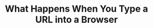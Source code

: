 ---
type: "books"
layout: "book_toc"
title: "What Happens When You Type a URL into a Browser"
thumbnail: "thumbnail.webp"
draft: true
booktoc:
  - title: "Keystroke & Input Hardware"
    type: "chapter"
    children:
      - title: "Biomechanics & Ergonomics"
        type: "section"
        children:
          - title: "Finger anatomy: mechanoreceptors, proprioception"
            type: "subsection"
          - title: "Reaction-time statistics: median vs. 95th‑percentile"
            type: "subsection"
          - title: "Ergonomic layouts: QWERTY, Dvorak, Colemak, ortholinear, split"
            type: "subsection"
          - title: "RSI, tendonitis, preventive exercises"
            type: "subsection"
      - title: "Switch Mechanics"
        type: "section"
        children:
          - title: "Membrane dome vs. scissor vs. mechanical (Cherry MX, Topre) vs. optical"
            type: "subsection"
          - title: "Force–travel curves, hysteresis, audible vs. tactile feedback"
            type: "subsection"
          - title: "Debounce: RC‑filter in hardware vs. firmware time thresholds"
            type: "subsection"
          - title: "n‑key rollover, ghosting, per‑switch diodes"
            type: "subsection"
      - title: "Keyboard Microcontroller"
        type: "section"
        children:
          - title: "Core architectures: ARM Cortex‑M, AVR, PIC — pipeline stages, hazards"
            type: "subsection"
          - title: "Microcode assists, Spectre/Meltdown mitigations (Retpoline, IBRS)"
            type: "subsection"
          - title: "On‑chip memory map: Flash, SRAM, peripheral registers"
            type: "subsection"
          - title: "NVIC/vector table, ISR latency, interrupt priorities"
            type: "subsection"
          - title: "Power & thermal states: C‑states, P‑states, DVFS"
            type: "subsection"
      - title: "Firmware & Boot"
        type: "section"
        children:
          - title: "BIOS vs. UEFI flow, option ROMs (USB, NVMe, GPU)"
            type: "subsection"
          - title: "Secure Boot chain‑of‑trust (PK, KEK, db/dbx; Coreboot/TianoCore)"
            type: "subsection"
          - title: "ACPI tables: DSDT/SSDT, AML execution, SMM/SMI jitter"
            type: "subsection"
      - title: "I/O Buses & Protocols"
        type: "section"
        children:
          - title: "USB HID: NRZI/Manchester encoding, token/data/handshake packets"
            type: "subsection"
          - title: "PS/2 protocol: bidirectional serial, scan‑code sets 1/2/3, BIOS INT 0x16"
            type: "subsection"
          - title: "Bluetooth LE HID: GAP advertising, GATT HID service, AES‑CCM encryption"
            type: "subsection"
          - title: "Proprietary RF: 2.4 GHz hopping, pairing, replay protection"
            type: "subsection"
          - title: "USB enumeration, descriptors, control vs. interrupt vs. bulk transfers"
            type: "subsection"
          - title: "xHCI TRB rings, doorbells, MSI/MSI‑X interrupt routing"
            type: "subsection"
  - title: "CPU Microarchitecture & Memory Hierarchy"
    type: "chapter"
    children:
      - title: "Pipeline & Execution"
        type: "section"
        children:
          - title: "In‑order vs. out‑of‑order pipelines, ROB, scheduler queues"
            type: "subsection"
          - title: "Branch predictors: BTB, global/local history, tournament predictors"
            type: "subsection"
          - title: "Speculative execution, micro‑ops fusion, uOP cache"
            type: "subsection"
          - title: "Hyper‑Threading/SMT: sibling contention, side‑channel cross‑thread leaks"
            type: "subsection"
      - title: "Caches & Coherency"
        type: "section"
        children:
          - title: "L1/L2/L3 design: sizes, associativity, inclusive vs. exclusive"
            type: "subsection"
          - title: "Cache coherence protocols: MESI, MOESI, MESIF, snoop filters"
            type: "subsection"
          - title: "Hardware prefetchers, replacement policies, line locking"
            type: "subsection"
      - title: "Virtual Memory & TLB"
        type: "section"
        children:
          - title: "Multi‑level page tables, PTE formats (x86‑64 4‑level, ARM VMSA)"
            type: "subsection"
          - title: "TLB hierarchy, ASIDs, shootdowns, global pages"
            type: "subsection"
          - title: "Transparent Huge Pages, 2 MiB/1 GiB pages, fragmentation"
            type: "subsection"
      - title: "NUMA & Interconnect"
        type: "section"
        children:
          - title: "Multi‑socket topologies, local vs. remote memory latencies"
            type: "subsection"
          - title: "QPI/UPI, Infinity Fabric, snoop/directory cache models"
            type: "subsection"
          - title: "NUMA‑aware scheduling, memory policies"
            type: "subsection"
  - title: "OS Kernel & Process Scheduling"
    type: "chapter"
    children:
      - title: "Interrupt Handling"
        type: "section"
        children:
          - title: "PIC vs. IO‑APIC vs. MSI/MSI‑X delivery"
            type: "subsection"
          - title: "ISR entry/exit, context‑save, bottom halves, SoftIRQs, tasklets, workqueues"
            type: "subsection"
      - title: "Process Scheduler"
        type: "section"
        children:
          - title: "CFS run‑queue, nice values, load balancing across CPUs"
            type: "subsection"
          - title: "Real‑time classes (SCHED_FIFO/RR), deadline scheduler, wake‑up jitter"
            type: "subsection"
          - title: "Context‑switch costs, register & FPU/XMM state save/restore"
            type: "subsection"
      - title: "Memory Management"
        type: "section"
        children:
          - title: "Buddy allocator, slab/SLUB/SLAB allocators, zone splitting"
            type: "subsection"
          - title: "Swap: zswap, zram, swapcache, writeback throttling, dirty‑page balancing"
            type: "subsection"
          - title: "Pagecache, direct I/O, filesystem readahead"
            type: "subsection"
      - title: "Filesystem & Storage"
        type: "section"
        children:
          - title: "ext4, XFS, Btrfs, ZFS: journaling vs. CoW vs. snapshots vs. checksums"
            type: "subsection"
          - title: "Block layer & schedulers (CFQ, BFQ, mq‑deadline), I/O priorities"
            type: "subsection"
          - title: "NVMe queues, submission/completion QPs, fused commands"
            type: "subsection"
          - title: "Filesystem namespaces: overlayfs, bind mounts, container rootfs"
            type: "subsection"
  - title: "Virtualization, Containers & Cloud Foundation"
    type: "chapter"
    children:
      - title: "Virtualization"
        type: "section"
        children:
          - title: "KVM/QEMU: VT‑x/AMD‑V, SR‑IOV, virtio devices"
            type: "subsection"
          - title: "Container runtimes: runc/containerd, namespace isolation (pid, net, mnt, ipc, uts)"
            type: "subsection"
          - title: "cgroups v2: CPU, memory, blkio, pids controllers"
            type: "subsection"
      - title: "Kubernetes on AWS"
        type: "section"
        children:
          - title: "VPC, subnets, IGW, NAT Gateway, route tables"
            type: "subsection"
          - title: "Security Groups vs. NACLs, stateful vs. stateless rules"
            type: "subsection"
          - title: "EKS control plane vs. managed worker nodes"
            type: "subsection"
          - title: "Pod networking: aws‑vpc‑cni, Calico/Cilium, IP per pod"
            type: "subsection"
          - title: "IAM Roles for Service Accounts (IRSA), PodSecurityAdmission"
            type: "subsection"
          - title: "Service types: ClusterIP, NodePort, LoadBalancer (ALB/NLB), Ingress controllers"
            type: "subsection"
          - title: "Autoscaling: HPA/VPA, Cluster Autoscaler, Karpenter, spot instance interruptions"
            type: "subsection"
          - title: "Container image distribution: ECR, vulnerability scanning, immutable tags"
            type: "subsection"

---